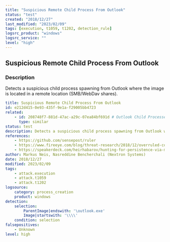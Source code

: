 ```yaml
---
title: "Suspicious Remote Child Process From Outlook"
status: "test"
created: "2018/12/27"
last_modified: "2023/02/09"
tags: [execution, t1059, t1202, detection_rule]
logsrc_product: "windows"
logsrc_service: ""
level: "high"
---
```


## Suspicious Remote Child Process From Outlook

### Description

Detects a suspicious child process spawning from Outlook where the image is located in a remote location (SMB/WebDav shares).

```yml
title: Suspicious Remote Child Process From Outlook
id: e212d415-0e93-435f-9e1a-f29005bb4723
related:
    - id: 208748f7-881d-47ac-a29c-07ea84bf691d # Outlook Child Processes
      type: similar
status: test
description: Detects a suspicious child process spawning from Outlook where the image is located in a remote location (SMB/WebDav shares).
references:
    - https://github.com/sensepost/ruler
    - https://www.fireeye.com/blog/threat-research/2018/12/overruled-containing-a-potentially-destructive-adversary.html
    - https://speakerdeck.com/heirhabarov/hunting-for-persistence-via-microsoft-exchange-server-or-outlook?slide=49
author: Markus Neis, Nasreddine Bencherchali (Nextron Systems)
date: 2018/12/27
modified: 2023/02/09
tags:
    - attack.execution
    - attack.t1059
    - attack.t1202
logsource:
    category: process_creation
    product: windows
detection:
    selection:
        ParentImage|endswith: '\outlook.exe'
        Image|startswith: '\\\\'
    condition: selection
falsepositives:
    - Unknown
level: high

```
